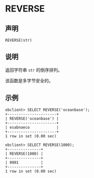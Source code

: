 REVERSE 
============================



声明 
-----------------------

```unknow
REVERSE(str)
```



说明 
-----------------------

返回字符串 `str` 的倒序排列。

该函数是多字节安全的。

示例 
-----------------------

```unknow
obclient> SELECT REVERSE('oceanbase');
+----------------------+
| REVERSE('oceanbase') |
+----------------------+
| esabnaeco            |
+----------------------+
1 row in set (0.00 sec)

obclient> SELECT REVERSE(1000);
+---------------+
| REVERSE(1000) |
+---------------+
| 0001          |
+---------------+
1 row in set (0.00 sec)
```


